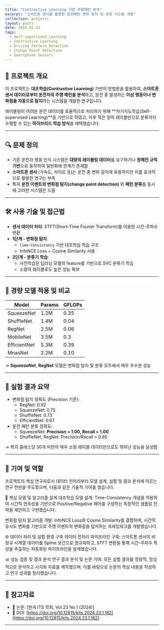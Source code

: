 ```yaml
---
title: "Contrastive Learning 기반 주행패턴 분석"
excerpt: "스마트폰 센서를 활용한 운전패턴 변화 탐지 및 분류 시스템 개발"
collection: projects
layout: posts
date: 2024-02-23
tags:
  - Self-supervised Learning
  - Contrastive Learning
  - Driving Pattern Detection
  - Change Point Detection
  - Smartphone Sensors
---
```


## 🧠 프로젝트 개요

이 프로젝트는 **대조학습(Contrastive Learning)** 기반의 방법론을 활용하여, **스마트폰 센서 데이터로부터 운전자의 주행 패턴을 분석**하고, 운전 중 발생하는 **이상 행동이나 변화점을 자동으로 탐지**하는 시스템을 개발한 연구입니다.

레이블링이 어려운 운전 데이터를 효율적으로 처리하기 위해 **자기지도학습(Self-supervised Learning)**을 기반으로 하였고, 이후 적은 양의 레이블만으로 분류까지 수행할 수 있는 **하이브리드 학습 방식**을 채택했습니다.

---

## 🔍 문제 정의

- 기존 운전자 행동 인식 시스템은 **대량의 레이블링 데이터**를 요구하거나 **정해진 규칙 기반**으로 동작하여 일반화에 한계가 존재함
- **스마트폰 센서** (가속도, 자이로 등)는 운전 중 변화 감지에 유용하지만 이를 효과적으로 활용한 연구는 부족
- 특히 **운전 이벤트의 변화점 탐지(change point detection)** 와 **패턴 분류**를 동시에 고려한 시스템은 드뭄

---

## 🛠️ 사용 기술 및 접근법

- **센서 데이터 처리**: STFT(Short-Time Fourier Transform)를 이용한 시간-주파수 변환
- **1단계 - 변화점 탐지**:
  - `Time-Consistency` 기반 대조학습 학습 구조
  - InfoNCE Loss + Cosine Similarity 사용
- **2단계 - 분류기 학습**:
  - 사전학습된 딥러닝 모델의 feature를 기반으로 SVC 분류기 학습
  - 소량의 레이블로도 높은 성능 확보

---

## 📱 경량 모델 적용 및 비교

| Model        | Params | GFLOPs |
|--------------|--------|--------|
| SqueezeNet   | 1.2M   | 0.35   |
| ShuffleNet   | 1.4M   | 0.04   |
| RegNet       | 2.5M   | 0.06   |
| MobileNet    | 3.5M   | 0.3    |
| EfficientNet | 5.3M   | 0.39   |
| MnasNet      | 2.2M   | 0.10   |

→ **SqueezeNet**, **RegNet** 모델은 변화점 탐지 및 분류 모두에서 매우 우수한 성능

---

## 🧪 실험 결과 요약

- 변화점 탐지 정확도 (Precision 기준):  
  - RegNet: 0.92
  - SqueezeNet: 0.75
  - ShuffleNet: 0.73  
  - EfficientNet: 0.67
- 운전 패턴 분류 정확도:  
  - SqueezeNet: **Precision = 1.00, Recall = 1.00**
  - ShuffleNet, RegNet: Precision/Recall > 0.85

→ 특히 클래스당 30개 미만의 매우 소량 레이블 데이터만으로도 뛰어난 성능을 달성함

---

## 📌 기여 및 역할
프로젝트의 핵심 연구자로서 데이터 전처리부터 모델 설계, 실험 및 결과 분석에 이르는 연구 전반을 주도했으며, 다음과 같은 기술적 기여를 했습니다.

🧩 핵심 모델 및 알고리즘 설계
대조학습 모델 설계: Time-Consistency 개념을 적용하여 시간적 연속성을 기반으로 Positive/Negative 페어를 구성하는 독창적인 샘플링 전략을 제안하고 구현했습니다.

변화점 탐지 알고리즘 개발: InfoNCE Loss와 Cosine Similarity를 결합하여, 시간적 유사도 변화를 기반으로 주행 이벤트의 변화점을 탐지하는 프레임워크를 개발했습니다.

⚙️ 데이터 처리 및 실험 환경 구축
데이터 전처리 파이프라인 구축: 스마트폰 센서의 비정규 시계열 데이터를 Spline 보간으로 정규화하고, STFT 변환을 통해 시간-주파수 특성을 추출하는 자동화된 파이프라인을 설계했습니다.

📊 성능 검증 및 결과 분석
연구 결과 분석 및 논문 기여: 모든 실험 결과를 정량적, 정성적으로 분석하고 시각화 자료를 제작했으며, 이를 바탕으로 논문의 핵심 내용을 작성하고 연구 성과를 정리했습니다.

---

## 📄 참고자료

- 📘 논문: [한국 ITS 학회, Vol.23 No.1 (2024)]  
- 🔗 DOI: [https://doi.org/10.12815/kits.2024.23.1.182](https://doi.org/10.12815/kits.2024.23.1.182)

---
